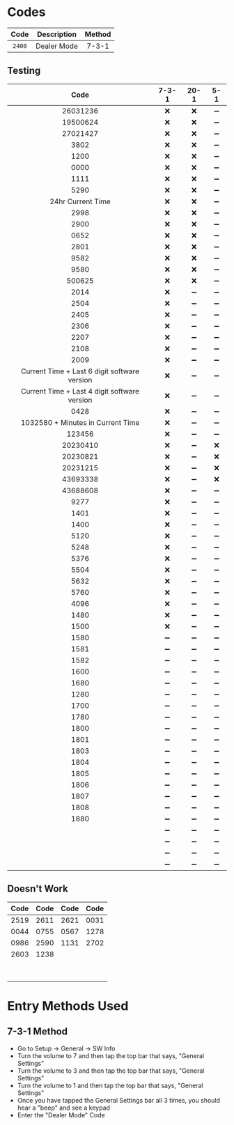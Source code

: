 # Codes
| Code | Description | Method |
| :---: | :---: | :---: |
| `2400` | Dealer Mode | 7-3-1 |

## Testing
| Code | 7-3-1 | 20-1 | 5-1 |
| :---: | :---: | :---: | :---: |
| 26031236 | :x: | :x: | :heavy_minus_sign: |
| 19500624 | :x: | :x: | :heavy_minus_sign: |
| 27021427 | :x: | :x: | :heavy_minus_sign: |
| 3802 | :x: | :x: | :heavy_minus_sign: |
| 1200 | :x: | :x: | :heavy_minus_sign: |
| 0000 | :x: | :x: | :heavy_minus_sign: |
| 1111 | :x: | :x: | :heavy_minus_sign: |
| 5290 | :x: | :x: | :heavy_minus_sign: |
| 24hr Current Time | :x: | :x: | :heavy_minus_sign: |
| 2998 | :x: | :x: | :heavy_minus_sign: |
| 2900 | :x: | :x: | :heavy_minus_sign: |
| 0652 | :x: | :x: | :heavy_minus_sign: |
| 2801 | :x: | :x: | :heavy_minus_sign: |
| 9582 | :x: | :x: | :heavy_minus_sign: |
| 9580 | :x: | :x: | :heavy_minus_sign: |
| 500625 | :x: | :x: | :heavy_minus_sign: |
| 2014 | :x: | :heavy_minus_sign: | :heavy_minus_sign: |
| 2504 | :x: | :heavy_minus_sign: | :heavy_minus_sign: |
| 2405 | :x: | :heavy_minus_sign: | :heavy_minus_sign: |
| 2306 | :x: | :heavy_minus_sign: | :heavy_minus_sign: |
| 2207 | :x: | :heavy_minus_sign: | :heavy_minus_sign: |
| 2108 | :x: | :heavy_minus_sign: | :heavy_minus_sign: |
| 2009 | :x: | :heavy_minus_sign: | :heavy_minus_sign: |
| Current Time + Last 6 digit software version | :x: | :heavy_minus_sign: | :heavy_minus_sign: |
| Current Time + Last 4 digit software version | :x: | :heavy_minus_sign: | :heavy_minus_sign: |
| 0428 | :x: | :heavy_minus_sign: | :heavy_minus_sign: |
| 1032580 + Minutes in Current Time | :x: | :heavy_minus_sign: | :heavy_minus_sign: |
| 123456 | :x: | :heavy_minus_sign: | :heavy_minus_sign: |
| 20230410 | :x: | :heavy_minus_sign: | :x: |
| 20230821 | :x: | :heavy_minus_sign: | :x: |
| 20231215 | :x: | :heavy_minus_sign: | :x: |
| 43693338 | :x: | :heavy_minus_sign: | :x: |
| 43688608 | :x: | :heavy_minus_sign: | :heavy_minus_sign: |
| 9277 | :x: | :heavy_minus_sign: | :heavy_minus_sign: |
| 1401 | :x: | :heavy_minus_sign: | :heavy_minus_sign: |
| 1400 | :x: | :heavy_minus_sign: | :heavy_minus_sign: |
| 5120 | :x: | :heavy_minus_sign: | :heavy_minus_sign: |
| 5248 | :x: | :heavy_minus_sign: | :heavy_minus_sign: |
| 5376 | :x: | :heavy_minus_sign: | :heavy_minus_sign: |
| 5504 | :x: | :heavy_minus_sign: | :heavy_minus_sign: |
| 5632 | :x: | :heavy_minus_sign: | :heavy_minus_sign: |
| 5760 | :x: | :heavy_minus_sign: | :heavy_minus_sign: |
| 4096 | :x: | :heavy_minus_sign: | :heavy_minus_sign: |
| 1480 | :x: | :heavy_minus_sign: | :heavy_minus_sign: |
| 1500 | :x: | :heavy_minus_sign: | :heavy_minus_sign: |
| 1580 | :heavy_minus_sign: | :heavy_minus_sign: | :heavy_minus_sign: |
| 1581 | :heavy_minus_sign: | :heavy_minus_sign: | :heavy_minus_sign: |
| 1582 | :heavy_minus_sign: | :heavy_minus_sign: | :heavy_minus_sign: |
| 1600 | :heavy_minus_sign: | :heavy_minus_sign: | :heavy_minus_sign: |
| 1680 | :heavy_minus_sign: | :heavy_minus_sign: | :heavy_minus_sign: |
| 1280 | :heavy_minus_sign: | :heavy_minus_sign: | :heavy_minus_sign: |
| 1700 | :heavy_minus_sign: | :heavy_minus_sign: | :heavy_minus_sign: |
| 1780 | :heavy_minus_sign: | :heavy_minus_sign: | :heavy_minus_sign: |
| 1800 | :heavy_minus_sign: | :heavy_minus_sign: | :heavy_minus_sign: |
| 1801 | :heavy_minus_sign: | :heavy_minus_sign: | :heavy_minus_sign: |
| 1803 | :heavy_minus_sign: | :heavy_minus_sign: | :heavy_minus_sign: |
| 1804 | :heavy_minus_sign: | :heavy_minus_sign: | :heavy_minus_sign: |
| 1805 | :heavy_minus_sign: | :heavy_minus_sign: | :heavy_minus_sign: |
| 1806 | :heavy_minus_sign: | :heavy_minus_sign: | :heavy_minus_sign: |
| 1807 | :heavy_minus_sign: | :heavy_minus_sign: | :heavy_minus_sign: |
| 1808 | :heavy_minus_sign: | :heavy_minus_sign: | :heavy_minus_sign: |
| 1880 | :heavy_minus_sign: | :heavy_minus_sign: | :heavy_minus_sign: |
|  | :heavy_minus_sign: | :heavy_minus_sign: | :heavy_minus_sign: |
|  | :heavy_minus_sign: | :heavy_minus_sign: | :heavy_minus_sign: |
|  | :heavy_minus_sign: | :heavy_minus_sign: | :heavy_minus_sign: |
|  | :heavy_minus_sign: | :heavy_minus_sign: | :heavy_minus_sign: |

## Doesn't Work
| Code | Code | Code | Code |
| :---: | :---: | :---: | :---: |
| 2519 | 2611 | 2621 | 0031 | 
| 0044 | 0755 | 0567 | 1278 | 
| 0986 | 2590 | 1131 | 2702 | 
| 2603 | 1238 |  |  | 
|  |  |  |  | 
|  |  |  |  | 
|  |  |  |  | 
|  |  |  |  | 
|  |  |  |  | 
|  |  |  |  | 
|  |  |  |  | 
|  |  |  |  | 

# Entry Methods Used
## 7-3-1 Method
* Go to Setup -> General -> SW Info
* Turn the volume to 7 and then tap the top bar that says, "General Settings"
* Turn the volume to 3 and then tap the top bar that says, "General Settings"
* Turn the volume to 1 and then tap the top bar that says, "General Settings"
* Once you have tapped the General Settings bar all 3 times, you should hear a "beep" and see a keypad
* Enter the "Dealer Mode" Code
